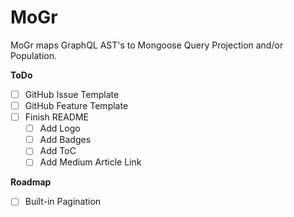# MoGr
MoGr maps GraphQL AST's to Mongoose Query Projection and/or Population.

**ToDo**
- [ ] GitHub Issue Template
- [ ] GitHub Feature Template
- [ ] Finish README
  - [ ] Add Logo
  - [ ] Add Badges
  - [ ] Add ToC
  - [ ] Add Medium Article Link

**Roadmap**
- [ ] Built-in Pagination
